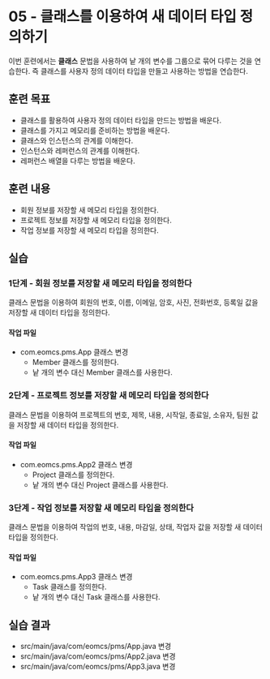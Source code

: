 # 05 - 클래스를 이용하여 새 데이터 타입 정의하기

이번 훈련에서는 **클래스** 문법을 사용하여 낱 개의 변수를 그룹으로 묶어 다루는 것을 연습한다.
즉 클래스를 사용자 정의 데이터 타입을 만들고 사용하는 방법을 연습한다.

## 훈련 목표

- 클래스를 활용하여 사용자 정의 데이터 타입을 만드는 방법을 배운다.
- 클래스를 가지고 메모리를 준비하는 방법을 배운다.
- 클래스와 인스턴스의 관계를 이해한다.
- 인스턴스와 레퍼런스의 관계를 이해한다.
- 레퍼런스 배열을 다루는 방법을 배운다.

## 훈련 내용

- 회원 정보를 저장할 새 메모리 타입을 정의한다.
- 프로젝트 정보를 저장할 새 메모리 타입을 정의한다.
- 작업 정보를 저장할 새 메모리 타입을 정의한다.

## 실습

### 1단계 - 회원 정보를 저장할 새 메모리 타입을 정의한다

클래스 문법을 이용하여 회원의 번호, 이름, 이메일, 암호, 사진, 전화번호, 등록일 값을 저장할 새 데이터 타입을 정의한다.

#### 작업 파일

- com.eomcs.pms.App  클래스 변경
  - Member 클래스를 정의한다.
  - 낱 개의 변수 대신 Member 클래스를 사용한다.

### 2단계 - 프로젝트 정보를 저장할 새 메모리 타입을 정의한다

클래스 문법을 이용하여 프로젝트의 번호, 제목, 내용, 시작일, 종료일, 소유자, 팀원 값을 저장할 새 데이터 타입을 정의한다.

#### 작업 파일

- com.eomcs.pms.App2  클래스 변경
  - Project 클래스를 정의한다.
  - 낱 개의 변수 대신 Project 클래스를 사용한다.

### 3단계 - 작업 정보를 저장할 새 메모리 타입을 정의한다

클래스 문법을 이용하여 작업의 번호, 내용, 마감일, 상태, 작업자 값을 저장할 새 데이터 타입을 정의한다.

#### 작업 파일

- com.eomcs.pms.App3  클래스 변경
  - Task 클래스를 정의한다.
  - 낱 개의 변수 대신 Task 클래스를 사용한다.


## 실습 결과

- src/main/java/com/eomcs/pms/App.java 변경
- src/main/java/com/eomcs/pms/App2.java 변경
- src/main/java/com/eomcs/pms/App3.java 변경

